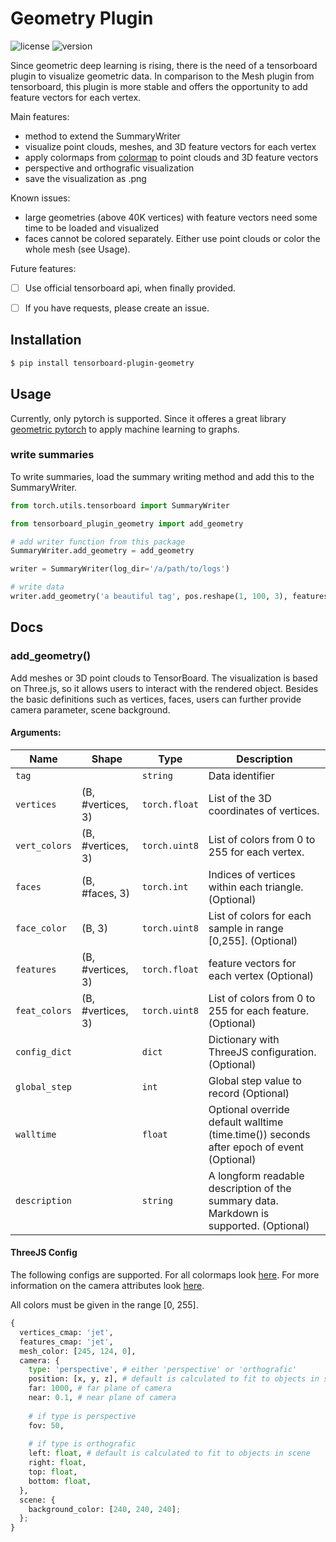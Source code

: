 # Geometry Plugin
![license](https://img.shields.io/pypi/l/tensorboard-plugin-geometry)
![version](https://img.shields.io/pypi/v/tensorboard-plugin-geometry)

Since geometric deep learning is rising, there is the need of a tensorboard plugin to visualize geometric data. In comparison to the Mesh plugin from tensorboard, this plugin is more stable and offers the opportunity to add feature vectors for each vertex.

Main features:
 * method to extend the SummaryWriter
 * visualize point clouds, meshes, and 3D feature vectors for each vertex
 * apply colormaps from [colormap](https://github.com/bpostlethwaite/colormap#readme) to point clouds and 3D feature vectors
 * perspective and orthografic visualization
 * save the visualization as .png

Known issues:
 * large geometries (above 40K vertices) with feature vectors need some time to be loaded and visualized
 * faces cannot be colored separately. Either use point clouds or color the whole mesh (see Usage).

Future features:
  - [ ] Use official tensorboard api, when finally provided.
  - [ ] If you have requests, please create an issue.
  

## Installation

```bash
$ pip install tensorboard-plugin-geometry
```

## Usage

Currently, only pytorch is supported. Since it offeres a great library [geometric pytorch](https://github.com/rusty1s/pytorch_geometric) to apply machine learning to graphs.

### write summaries

To write summaries, load the summary writing method and add this to the SummaryWriter.

```python
from torch.utils.tensorboard import SummaryWriter

from tensorboard_plugin_geometry import add_geometry

# add writer function from this package
SummaryWriter.add_geometry = add_geometry

writer = SummaryWriter(log_dir='/a/path/to/logs')

# write data
writer.add_geometry('a beautiful tag', pos.reshape(1, 100, 3), features=wss.reshape(1, 100, 3), global_step=1)
```

## Docs

### add_geometry()

Add meshes or 3D point clouds to TensorBoard. The visualization is based on Three.js, so it allows users to interact with the rendered object. Besides the basic definitions such as vertices, faces, users can further provide camera parameter, scene background.
    
#### Arguments:
Name | Shape | Type |Description
-----|-------|------|-------
`tag`     |                                  | `string`      | Data identifier
`vertices`| (B, #vertices, 3) | `torch.float` | List of the 3D coordinates of vertices.
`vert_colors`| (B, #vertices, 3)| `torch.uint8` | List of colors from 0 to 255 for each vertex.
`faces`      | (B, #faces, 3)   | `torch.int`   | Indices of vertices within each triangle. (Optional)
`face_color` | (B, 3)   | `torch.uint8` | List of colors for each sample in range [0,255]. (Optional)
`features`   | (B, #vertices, 3)| `torch.float` | feature vectors for each vertex (Optional)
`feat_colors`| (B, #vertices, 3)| `torch.uint8` | List of colors from 0 to 255 for each feature. (Optional)
`config_dict`| | `dict` | Dictionary with ThreeJS configuration. (Optional)
`global_step`| | `int`  |Global step value to record (Optional)
`walltime`| | `float` | Optional override default walltime (time.time()) seconds after epoch of event (Optional)
`description`| | `string` | A longform readable description of the summary data. Markdown is supported. (Optional)

#### ThreeJS Config

The following configs are supported. For all colormaps look [here](https://github.com/bpostlethwaite/colormap#readme). For more information on the camera attributes look [here](https://threejs.org/docs/index.html#api/en/cameras/PerspectiveCamera).

All colors must be given in the range [0, 255].

```python
{
  vertices_cmap: 'jet',
  features_cmap: 'jet',
  mesh_color: [245, 124, 0],
  camera: {
    type: 'perspective', # either 'perspective' or 'orthografic'
    position: [x, y, z], # default is calculated to fit to objects in scene
    far: 1000, # far plane of camera
    near: 0.1, # near plane of camera
    
    # if type is perspective
    fov: 50,
    
    # if type is orthografic
    left: float, # default is calculated to fit to objects in scene
    right: float,
    top: float,
    bottom: float,
  },
  scene: {
    background_color: [240, 240, 240];
  };
}
```
